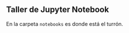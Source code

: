 Taller de Jupyter Notebook
---------------------------------

En la carpeta `notebooks` es donde está el turrón.
